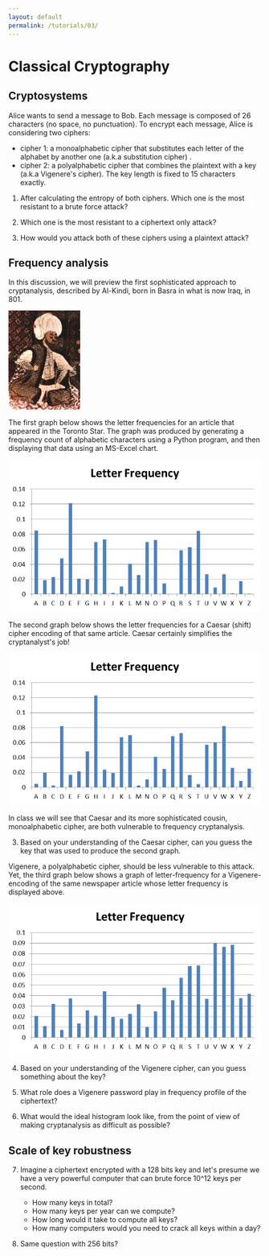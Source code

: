 ```yaml
---
layout: default
permalink: /tutorials/03/
---
```


# Classical Cryptography

## Cryptosystems

Alice wants to send a message to Bob. Each message is composed of 26 characters (no space, no punctuation). To encrypt each message, Alice is considering two ciphers:

- cipher 1: a monoalphabetic cipher that substitutes each letter of the alphabet by another one (a.k.a substitution cipher) . 
- cipher 2: a polyalphabetic cipher that combines the plaintext with a key (a.k.a Vigenere's cipher). The key length is fixed to 15 characters exactly. 

1. After calculating the entropy of both ciphers. Which one is the most resistant to a brute force attack?

2. Which one is the most resistant to a ciphertext only attack? 

3. How would you attack both of these ciphers using a plaintext attack? 

## Frequency analysis

In this discussion, we will preview the first sophisticated approach to cryptanalysis, described by Al-Kindi, born in Basra in what is now Iraq, in 801.

![al-kindi](media/al-kindi.jpg)

The first graph below shows the letter frequencies for an article that appeared in the Toronto Star. The graph was produced by generating a frequency count of alphabetic characters using a Python program, and then displaying that data using an MS-Excel chart.

![original](media/original.png)

The second graph below shows the letter frequencies for a Caesar (shift) cipher encoding of that same article. Caesar certainly simplifies the cryptanalyst's job!

![caesar](media/caesar.png)

In class we will see that Caesar and its more sophisticated cousin, monoalphabetic cipher, are both vulnerable to frequency 
cryptanalysis. 

3. Based on your understanding of the Caesar cipher, can you guess the key that was used to produce the second graph. 

Vigenere, a polyalphabetic cipher, should be less vulnerable to this attack. Yet, the third graph below shows a graph of letter-frequency for a Vigenere-encoding of the same newspaper article whose letter frequency is displayed above.

![vigenere](media/vigenere.png)

4. Based on your understanding of the Vigenere cipher, can you guess something about the key?

5. What role does a Vigenere password play in frequency profile of the ciphertext?

6. What would the ideal histogram look like, from the point of view of making cryptanalysis as difficult as possible?

## Scale of key robustness

7. Imagine a ciphertext encrypted with a 128 bits key and let's presume we have a very powerful computer that can brute force 10^12 keys per second.

    - How many keys in total?
    - How many keys per year can we compute?
    - How long would it take to compute all keys?
    - How many computers would you need to crack all keys within a day?

8. Same question with 256 bits? 